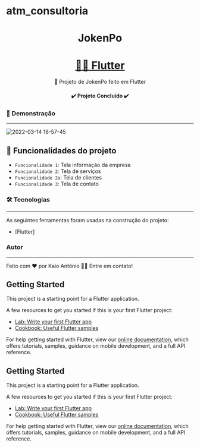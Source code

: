 # atm_consultoria

<h1 align="center">JokenPo</h1>

<h1 align="center">
    <a href="https://flutter.dev">👨‍💻 Flutter</a>
</h1>
<p align="center">🚀 Projeto de JokenPo feito em Flutter</p>

<h4 align="center"> 
	✔️ Projeto Concluído ✔️
</h4>

### 📱 Demonstração
---
![2022-03-14 16-57-45](https://user-images.githubusercontent.com/75454785/158252441-9312c2d8-0c83-4518-b8a6-e80234ba0fce.gif)


## :hammer: Funcionalidades do projeto

- `Funcionalidade 1`: Tela informação da empresa
- `Funcionalidade 2`: Tela de serviços
- `Funcionalidade 2a`: Tela de clientes
- `Funcionalidade 3`: Tela de contato



### 🛠 Tecnologias
---

As seguintes ferramentas foram usadas na construção do projeto:

- [Flutter]

### Autor
---

Feito com ❤️ por Kaio Antônio 👋🏻 Entre em contato!


## Getting Started

This project is a starting point for a Flutter application.

A few resources to get you started if this is your first Flutter project:

- [Lab: Write your first Flutter app](https://flutter.dev/docs/get-started/codelab)
- [Cookbook: Useful Flutter samples](https://flutter.dev/docs/cookbook)

For help getting started with Flutter, view our
[online documentation](https://flutter.dev/docs), which offers tutorials,
samples, guidance on mobile development, and a full API reference.


## Getting Started

This project is a starting point for a Flutter application.

A few resources to get you started if this is your first Flutter project:

- [Lab: Write your first Flutter app](https://flutter.dev/docs/get-started/codelab)
- [Cookbook: Useful Flutter samples](https://flutter.dev/docs/cookbook)

For help getting started with Flutter, view our
[online documentation](https://flutter.dev/docs), which offers tutorials,
samples, guidance on mobile development, and a full API reference.
